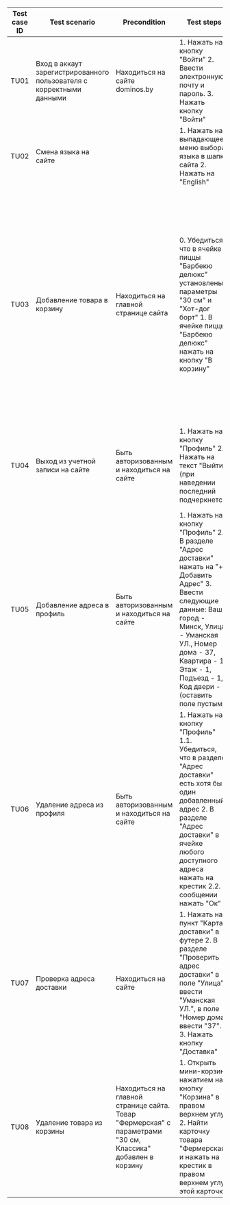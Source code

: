 | Test case ID  | Test scenario | Precondition | Test steps  | Test data  | Expected results  | Actual results  | Passed/Failed  |
| ------------ | ------------ | ------------ | ------------ | ------------ | ------------ | ------------ | ------------ |
| TU01  | Вход в аккаут зарегистрированного пользователя с корректными данными  | Находиться на сайте dominos.by | 1. Нажать на кнопку "Войти" 2. Ввести электронную почту и пароль. 3. Нажать кнопку "Войти"  | Электронная почта: ilyint...@gmail.com Пароль: ........  | Возврат на стартовую страницу. Вместо бывшей кнопки "Войти" стоит кнопка "Профиль". Рядом с последней - поле "Бонусы"  |  As expected | Passed  |
| TU02  | Смена языка на сайте  |   | 1. Нажать на выпадающее меню выбора языка в шапке сайта 2. Нажать на "English" |   | Страница сайта перезагрузилась. Весь текст на странице стал английским  | As expected  | Passed |
| TU03  | Добавление товара в корзину  | Находиться на главной странице сайта  | 0. Убедиться, что в ячейке пиццы "Барбекю делюкс" установлены параметры "30 см" и "Хот-дог борт" 1. В ячейке пиццы "Барбекю делюкс" нажать на кнопку "В корзину"  |  | Кнопка "В корзину" в ячейке выбранной пиццы сменилась на "- 1 +", где "-" и "+" - кнопки, "1" - число между ними. Текст в кнопке "Корзина" сменился на "Корзина: 27.89 руб.". Значок корзины в кнопке "Корзина" сменился на такой же с круглым счетчиком в правом верхнем углу значка. В круглом счетчике число 1.  | As expected  | Passed  |
| TU04  | Выход из учетной записи на сайте  | Быть авторизованным и находиться на сайте  | 1. Нажать на кнопку "Профиль" 2. Нажать на текст "Выйти" (при наведении последний подчеркнется)  |  Электронная почта: ilyint...@gmail.com Пароль: ........ | Попали на главную страницу сайта. Бывшая кнопка "Профиль" сталла кнопкой "Войти". Счетчик бонусов рядом с последней исчез.  | As expected  | Passed |
| TU05  | Добавление адреса в профиль  | Быть авторизованным и находиться на сайте  | 1. Нажать на кнопку "Профиль" 2. В разделе "Адрес доставки" нажать на "+ Добавить Адрес" 3. Ввести следующие данные: Ваш город - Минск, Улица - Уманская УЛ., Номер дома - 37, Квартира - 1, Этаж - 1, Подъезд - 1, Код двери - (оставить поле пустым) | Электронная почта: ilyint...@gmail.com Пароль: ........ | Вернуло на страницу "Профиль". Выскочило сообщение "Адрес добавлен". В разделе "Адрес доставки" появилась новая ячейка: "Минск, уманская ул., Дом: 37, Квартира: 1, Подъезд: 1, Этаж: 1"  |  As expected | Passed  |
| TU06  | Удаление адреса из профиля  | Быть авторизованным и находиться на сайте  | 1. Нажать на кнопку "Профиль" 1.1. Убедиться, что в разделе "Адрес доставки" есть хотя бы один добавленный адрес 2. В разделе "Адрес доставки" в ячейке любого доступного адреса нажать на крестик 2.2. В сообщении нажать "Ок"   | Электронная почта: ilyint...@gmail.com Пароль: ........ |  После нажатия на крестик появляется сообщение с текстом "Адрес ?выбранный адрес? будет удален. Продолжить?" и кнопкой "Ок". После нажатия на кнопку сообщение исчезает, из раздела "Адрес доставки" исчезает выбранный адрес. | As expected  | Passed  |
| TU07  | Проверка адреса доставки  | Находиться на сайте  | 1. Нажать на пункт "Карта доставки" в футере 2. В разделе "Проверить адрес доставки" в поле "Улица" ввести "Уманская УЛ.", в поле "Номер дома" ввести "37". 3. Нажать кнопку "Доставка"   |  | Появилось сообщение "Вы находитесь в зоне доставки!". На кнопке для проверки доступности адреса доставки текст сменился на "Адрес в зоне доставки" | As expected  | Passed  |
| TU08  | Удаление товара из корзины  | Находиться на главной странице сайта. Товар "Фермерская" с параметрами "30 см, Классика" добавлен в корзину  | 1. Открыть мини-корзину нажатием на кнопку "Корзина" в правом верхнем углу. 2. Найти карточку товара "Фермерская" и нажать на крестик в правом верхнем углу этой карточки  |  | Товар "Фермерская" с параметрами "30 см, Классика" исчез из корзины  | As expected  | Passed  |
